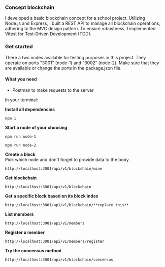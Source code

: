 ### Concept blockchain
I developed a basic blockchain concept for a school project. Utilizing Node.js and Express, I built a REST API to manage all blockchain operations, adhering to the MVC design pattern. To ensure robustness, I implemented Vitest for Test-Driven Development (TDD).

### Get started
There a two nodes available for testing purposes in this project. They operate on ports "3001" (node-1) and "3002" (node-2). Make sure that they are available or change the ports in the package.json file.

#### What you need
- Postman to make requests to the server

In your terminal:

**Install all dependencies**
```
npm i
```

**Start a node of your choosing**
```
npm run node-1
```
```
npm run node-2
```

**Create a block**<br>
Pick which node and don't forget to provide data to the body.
```
http://localhost:3001/api/v1/blockchain/mine
```

**Get blockchain**
```
http://localhost:3001/api/v1/blockchain
```

**Get a specific block based on its block index**
```
http://localhost:3001/api/v1/blockchain/**replace this**
```

**List members**
```
http://localhost:3001/api/v1/members
```

**Register a member**
```
http://localhost:3001/api/v1/members/register
```

**Try the concensus method**
```
http://localhost:3001/api/v1/blockchain/concensus
```

